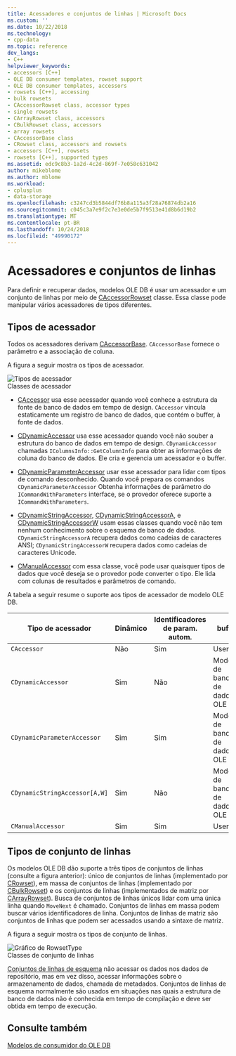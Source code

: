 ```yaml
---
title: Acessadores e conjuntos de linhas | Microsoft Docs
ms.custom: ''
ms.date: 10/22/2018
ms.technology:
- cpp-data
ms.topic: reference
dev_langs:
- C++
helpviewer_keywords:
- accessors [C++]
- OLE DB consumer templates, rowset support
- OLE DB consumer templates, accessors
- rowsets [C++], accessing
- bulk rowsets
- CAccessorRowset class, accessor types
- single rowsets
- CArrayRowset class, accessors
- CBulkRowset class, accessors
- array rowsets
- CAccessorBase class
- CRowset class, accessors and rowsets
- accessors [C++], rowsets
- rowsets [C++], supported types
ms.assetid: edc9c8b3-1a2d-4c2d-869f-7e058c631042
author: mikeblome
ms.author: mblome
ms.workload:
- cplusplus
- data-storage
ms.openlocfilehash: c3247cd3b5844df76b8a115a3f28a76874db2a16
ms.sourcegitcommit: c045c3a7e9f2c7e3e0de5b7f9513e41d8b6d19b2
ms.translationtype: MT
ms.contentlocale: pt-BR
ms.lasthandoff: 10/24/2018
ms.locfileid: "49990172"
---
```

# <a name="accessors-and-rowsets"></a>Acessadores e conjuntos de linhas

Para definir e recuperar dados, modelos OLE DB é usar um acessador e um conjunto de linhas por meio de [CAccessorRowset](../../data/oledb/caccessorrowset-class.md) classe. Essa classe pode manipular vários acessadores de tipos diferentes.  
  
## <a name="accessor-types"></a>Tipos de acessador  

Todos os acessadores derivam [CAccessorBase](../../data/oledb/caccessorbase-class.md). `CAccessorBase` fornece o parâmetro e a associação de coluna.  
  
A figura a seguir mostra os tipos de acessador.  
  
![Tipos de acessador](../../data/oledb/media/vcaccessortypes.gif "vcaccessortypes")  
Classes de acessador  
  
- [CAccessor](../../data/oledb/caccessor-class.md) usa esse acessador quando você conhece a estrutura da fonte de banco de dados em tempo de design. `CAccessor` vincula estaticamente um registro de banco de dados, que contém o buffer, à fonte de dados.  
  
- [CDynamicAccessor](../../data/oledb/cdynamicaccessor-class.md) usa esse acessador quando você não souber a estrutura do banco de dados em tempo de design. `CDynamicAccessor` chamadas `IColumnsInfo::GetColumnInfo` para obter as informações de coluna do banco de dados. Ele cria e gerencia um acessador e o buffer.  
  
- [CDynamicParameterAccessor](../../data/oledb/cdynamicparameteraccessor-class.md) usar esse acessador para lidar com tipos de comando desconhecido. Quando você prepara os comandos `CDynamicParameterAccessor` Obtenha informações de parâmetro do `ICommandWithParameters` interface, se o provedor oferece suporte a `ICommandWithParameters`.  
  
- [CDynamicStringAccessor](../../data/oledb/cdynamicstringaccessor-class.md), [CDynamicStringAccessorA](../../data/oledb/cdynamicstringaccessora-class.md), e [CDynamicStringAccessorW](../../data/oledb/cdynamicstringaccessorw-class.md) usam essas classes quando você não tem nenhum conhecimento sobre o esquema de banco de dados. `CDynamicStringAccessorA` recupera dados como cadeias de caracteres ANSI; `CDynamicStringAccessorW` recupera dados como cadeias de caracteres Unicode.  
  
- [CManualAccessor](../../data/oledb/cmanualaccessor-class.md) com essa classe, você pode usar quaisquer tipos de dados que você deseja se o provedor pode converter o tipo. Ele lida com colunas de resultados e parâmetros de comando.  
  
A tabela a seguir resume o suporte aos tipos de acessador de modelo OLE DB.  
  
|Tipo de acessador|Dinâmico|Identificadores de param. autom.|buffer|Vários acessadores|  
|-------------------|-------------|--------------------|------------|------------------------|  
|`CAccessor`|Não|Sim|User|Sim|  
|`CDynamicAccessor`|Sim|Não|Modelos de banco de dados OLE|Não|  
|`CDynamicParameterAccessor`|Sim|Sim|Modelos de banco de dados OLE|Não|  
|`CDynamicStringAccessor[A,W]`|Sim|Não|Modelos de banco de dados OLE|Não|  
|`CManualAccessor`|Sim|Sim|User|Sim|  
  
## <a name="rowset-types"></a>Tipos de conjunto de linhas  

Os modelos OLE DB dão suporte a três tipos de conjuntos de linhas (consulte a figura anterior): único de conjuntos de linhas (implementado por [CRowset](../../data/oledb/crowset-class.md)), em massa de conjuntos de linhas (implementado por [CBulkRowset](../../data/oledb/cbulkrowset-class.md)) e os conjuntos de linhas (implementados de matriz por [CArrayRowset](../../data/oledb/carrayrowset-class.md)). Busca de conjuntos de linhas únicos lidar com uma única linha quando `MoveNext` é chamado. Conjuntos de linhas em massa podem buscar vários identificadores de linha. Conjuntos de linhas de matriz são conjuntos de linhas que podem ser acessados usando a sintaxe de matriz.  
  
A figura a seguir mostra os tipos de conjunto de linhas.  
  
![Gráfico de RowsetType](../../data/oledb/media/vcrowsettypes.gif "vcrowsettypes")  
Classes de conjunto de linhas  
  
[Conjuntos de linhas de esquema](../../data/oledb/obtaining-metadata-with-schema-rowsets.md) não acessar os dados nos dados de repositório, mas em vez disso, acessar informações sobre o armazenamento de dados, chamada de metadados. Conjuntos de linhas de esquema normalmente são usados em situações nas quais a estrutura de banco de dados não é conhecida em tempo de compilação e deve ser obtida em tempo de execução.  
  
## <a name="see-also"></a>Consulte também  

[Modelos de consumidor do OLE DB](../../data/oledb/ole-db-consumer-templates-cpp.md)